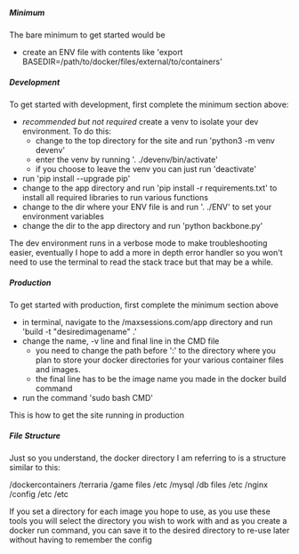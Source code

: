 ##### Minimum #####

The bare minimum to get started would be 
- create an ENV file with contents like 'export BASEDIR=/path/to/docker/files/external/to/containers'



##### Development #####

To get started with development, first complete the minimum section above:
- *recommended but not required* create a venv  to isolate your dev environment. To do this:
	- change to the top directory for the site and run 'python3 -m venv devenv'
	- enter the venv by running '. ./devenv/bin/activate'
	- if you choose to leave the venv you can just run 'deactivate'
- run 'pip install --upgrade pip'
- change to the app directory and run 'pip install -r requirements.txt' to install all required libraries to run various functions
- change to the dir where your ENV file is and run '. ./ENV' to set your environment variables
- change the dir to the app directory and run 'python backbone.py'

The dev environment runs in a verbose mode to make troubleshooting easier, eventually I hope to add a more in depth error handler so you won't need to use the terminal to read the stack trace but that may be a while.



##### Production #####

To get started with production, first complete the minimum section above
- in terminal, navigate to the /maxsessions.com/app directory and run 'build -t "desiredimagename" .'
- change the name, -v line and final line in the CMD file
	- you need to change the path before ':' to the directory where you plan to store your docker directories for your various container files and images.
	- the final line has to be the image name you made in the docker build command
- run the command 'sudo bash CMD'

This is how to get the site running in production



##### File Structure #####

Just so you understand, the docker directory I am referring to is a structure similar to this:

/dockercontainers
	/terraria
		/game files
		/etc
	/mysql
		/db files
		/etc
	/nginx
		/config
		/etc
	/etc



If you set a directory for each image you hope to use, as you use these tools you will select the directory you wish to work with and as you create a docker run command, you can save it to the desired directory to re-use later
without having to remember the config
